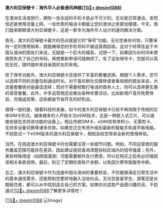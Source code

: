 **澳大利亞保號卡：海外华人必备通讯神器[[TG💪+ @esim1088](https://t.me/s/esim1088)]**

在澳洲生活或旅行，拥有一张合适的手机卡是必不可少的。无论是日常通话、发短信还是使用流量上网，一张优质的电话卡都能让您的澳洲之旅更加便捷。今天，我们就来聊聊澳大利亞保號卡，这是一款专为海外华人设计的通讯解决方案。

首先，澳大利亞保號卡最大的亮点就是它的“保号”功能。无论您身处何地，只要保持一定的使用频率，就能确保您的手机号码不被运营商回收。这对于经常往返于中国与澳洲的朋友们来说，无疑是一个巨大的福音。试想一下，如果因为长时间未使用而失去了自己的号码，再想重新申请可就麻烦了。有了这张保号卡，您就可以高枕无忧，随时接听来自亲朋好友的来电。

除了保号功能外，澳大利亞保號卡还提供了丰富的套餐选择。根据个人需求，您可以选择不同的流量包和通话时长。对于喜欢刷社交媒体或者看视频的朋友来说，大流量套餐绝对是最佳选择；而对于需要频繁打电话的商务人士，则可以选择更实惠的语音套餐。此外，许多运营商还会推出各种优惠活动，比如新用户首月免费体验、充值返现等，这些都是节省开支的好机会。

值得一提的是，随着科技的发展，如今的澳大利亞保號卡已经不再局限于传统的实体SIM卡形式。越来越多的人开始关注eSIM技术，这是一种嵌入式芯片，可以直接安装在支持该功能的设备上。相比传统SIM卡，eSIM具有体积小、无需剪卡、支持多设备切换等诸多优势。如果您正在考虑升级到最新的智能手机或平板电脑，不妨尝试一下eSIM版本的澳大利亞保號卡，相信会给您带来全新的使用体验。

当然，在挑选澳大利亞保號卡时也需要注意一些细节问题。例如，不同运营商的服务覆盖范围可能存在差异，因此建议提前查询清楚目标区域内的信号强度；另外，某些特殊用途（如跨国漫游）可能需要额外支付费用，所以在购买之前务必仔细阅读相关条款说明。最后，别忘了定期检查账户余额，以免因欠费导致服务中断。

总之，澳大利亞保號卡作为连接中国与澳洲的重要桥梁，不仅能够满足日常生活中的基本通信需求，还能帮助您更好地融入当地社会。无论您是留学生、游客还是长期居住者，都可以从中找到适合自己的方案。如果你对这款产品感兴趣的话，不妨通过[TG💪+ @esim1088](https://t.me/s/esim1088)了解更多详情吧！

[[TG💪+ @esim1088](https://t.me/s/esim1088) ![Image](https://i.postimg.cc/4NQfJmqS/Snipaste-2025-05-13-00-14-12.png)]